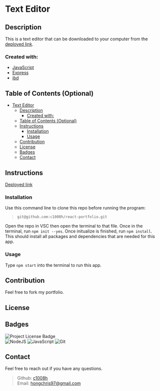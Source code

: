 # Text Editor
## Description
This is a text editor that can be downloaded to your computer from the <a href='https://chris-text-editor.herokuapp.com/'>deployed link</a>.
### Created with:
- <a href='https://javascript.info/'>JavaScript</a>
- <a href='https://www.npmjs.com/package/express'>Express</a>
- <a href='https://www.npmjs.com/package/idb'>ibd</a>


## Table of Contents (Optional)
- [Text Editor](#text-editor)
  - [Description](#description)
    - [Created with:](#created-with)
  - [Table of Contents (Optional)](#table-of-contents-optional)
  - [Instructions](#instructions)
    - [Installation](#installation)
    - [Usage](#usage)
  - [Contribution](#contribution)
  - [License](#license)
  - [Badges](#badges)
  - [Contact](#contact)


## Instructions
<a href='https://chris-hong-portfolio.herokuapp.com/'>Deployed link</a>

### Installation
Use this command line to clone this repo before running the program:

>`git@github.com:c1008h/react-portfolio.git`

Open the repo in VSC then open the terminal to that file. Once in the terminal, run `npm init --yes`. Once initualize is finished, run `npm install`. This should install all packages and dependencies that are needed for this app.

### Usage
Type `npm start` into the terminal to run this app. 

## Contribution
Feel free to fork my portfolio.

## License

## Badges
![Project License Badge](https://img.shields.io/badge/license-GNU-brightgreen) 
  <br>
![NodeJS](https://img.shields.io/badge/node.js-6DA55F?style=for-the-badge&logo=node.js&logoColor=white) ![JavaScript](https://img.shields.io/badge/javascript-%23323330.svg?style=for-the-badge&logo=javascript&logoColor=%23F7DF1E) ![Git](https://img.shields.io/badge/git-%23F05033.svg?style=for-the-badge&logo=git&logoColor=white)

## Contact
Feel free to reach out if you have any questions.
> Github: <a href='https://github.com/c1008h'>c1008h</a>
> <br>
> Email: <a href='mailto:hongchris97@gmail.com'>hongchris97@gmail.com</a>